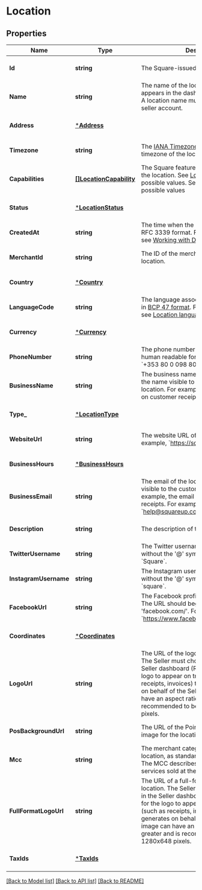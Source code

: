 # Location

## Properties
Name | Type | Description | Notes
------------ | ------------- | ------------- | -------------
**Id** | **string** | The Square-issued ID of the location. | [optional] [default to null]
**Name** | **string** | The name of the location. This information appears in the dashboard as the nickname. A location name must be unique within a seller account. | [optional] [default to null]
**Address** | [***Address**](Address.md) |  | [optional] [default to null]
**Timezone** | **string** | The [IANA Timezone](https://www.iana.org/time-zones) identifier for the timezone of the location. | [optional] [default to null]
**Capabilities** | [**[]LocationCapability**](LocationCapability.md) | The Square features that are enabled for the location. See [LocationCapability](entity:LocationCapability) for possible values. See [LocationCapability](#type-locationcapability) for possible values | [optional] [default to null]
**Status** | [***LocationStatus**](LocationStatus.md) |  | [optional] [default to null]
**CreatedAt** | **string** | The time when the location was created, in RFC 3339 format. For more information, see [Working with Dates](https://developer.squareup.com/docs/build-basics/working-with-dates). | [optional] [default to null]
**MerchantId** | **string** | The ID of the merchant that owns the location. | [optional] [default to null]
**Country** | [***Country**](Country.md) |  | [optional] [default to null]
**LanguageCode** | **string** | The language associated with the location, in [BCP 47 format](https://tools.ietf.org/html/bcp47#appendix-A). For more information, see [Location language code](https://developer.squareup.com/docs/locations-api#location-language-code). | [optional] [default to null]
**Currency** | [***Currency**](Currency.md) |  | [optional] [default to null]
**PhoneNumber** | **string** | The phone number of the location in human readable format. For example, &#x60;+353 80 0 098 8099&#x60;. | [optional] [default to null]
**BusinessName** | **string** | The business name of the location This is the name visible to the customers of the location. For example, this name appears on customer receipts. | [optional] [default to null]
**Type_** | [***LocationType**](LocationType.md) |  | [optional] [default to null]
**WebsiteUrl** | **string** | The website URL of the location.  For example, &#x60;https://squareup.com&#x60;. | [optional] [default to null]
**BusinessHours** | [***BusinessHours**](BusinessHours.md) |  | [optional] [default to null]
**BusinessEmail** | **string** | The email of the location. This email is visible to the customers of the location. For example, the email appears on customer receipts. For example, &#x60;help@squareup.com&#x60;. | [optional] [default to null]
**Description** | **string** | The description of the location. | [optional] [default to null]
**TwitterUsername** | **string** | The Twitter username of the location without the &#x27;@&#x27; symbol. For example, &#x60;Square&#x60;. | [optional] [default to null]
**InstagramUsername** | **string** | The Instagram username of the location without the &#x27;@&#x27; symbol. For example, &#x60;square&#x60;. | [optional] [default to null]
**FacebookUrl** | **string** | The Facebook profile URL of the location. The URL should begin with &#x27;facebook.com/&#x27;. For example, &#x60;https://www.facebook.com/square&#x60;. | [optional] [default to null]
**Coordinates** | [***Coordinates**](Coordinates.md) |  | [optional] [default to null]
**LogoUrl** | **string** | The URL of the logo image for the location. The Seller must choose this logo in the Seller dashboard (Receipts section) for the logo to appear on transactions (such as receipts, invoices) that Square generates on behalf of the Seller. This image should have an aspect ratio close to 1:1 and is recommended to be at least 200x200 pixels. | [optional] [default to null]
**PosBackgroundUrl** | **string** | The URL of the Point of Sale background image for the location. | [optional] [default to null]
**Mcc** | **string** | The merchant category code (MCC) of the location, as standardized by ISO 18245. The MCC describes the kind of goods or services sold at the location. | [optional] [default to null]
**FullFormatLogoUrl** | **string** | The URL of a full-format logo image for the location. The Seller must choose this logo in the Seller dashboard (Receipts section) for the logo to appear on transactions (such as receipts, invoices) that Square generates on behalf of the Seller. This image can have an aspect ratio of 2:1 or greater and is recommended to be at least 1280x648 pixels. | [optional] [default to null]
**TaxIds** | [***TaxIds**](TaxIds.md) |  | [optional] [default to null]

[[Back to Model list]](../README.md#documentation-for-models) [[Back to API list]](../README.md#documentation-for-api-endpoints) [[Back to README]](../README.md)

